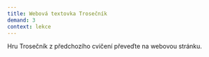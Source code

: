 ```yaml
---
title: Webová textovka Trosečník
demand: 3
context: lekce
---
```


Hru Trosečník z předchozího cvičení převeďte na webovou stránku.
